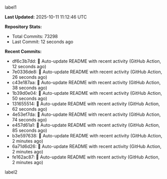 
label1 
<!-- ACTIVITY_START -->
**Last Updated:** 2025-10-11 11:12:46 UTC

**Repository Stats:**
- Total Commits: 73298
- Last Commit: 12 seconds ago

**Recent Commits:**
- df6c3b7dd: 🤖 Auto-update README with recent activity (GitHub Action, 12 seconds ago)
- 7e0336de8: 🤖 Auto-update README with recent activity (GitHub Action, 26 seconds ago)
- c43e187aa: 🤖 Auto-update README with recent activity (GitHub Action, 38 seconds ago)
- 1b39d0e04: 🤖 Auto-update README with recent activity (GitHub Action, 50 seconds ago)
- 131655514: 🤖 Auto-update README with recent activity (GitHub Action, 62 seconds ago)
- 4e53ef7da: 🤖 Auto-update README with recent activity (GitHub Action, 74 seconds ago)
- e457d61a1: 🤖 Auto-update README with recent activity (GitHub Action, 85 seconds ago)
- b3e597638: 🤖 Auto-update README with recent activity (GitHub Action, 2 minutes ago)
- 6a71d6d26: 🤖 Auto-update README with recent activity (GitHub Action, 2 minutes ago)
- fe162ac87: 🤖 Auto-update README with recent activity (GitHub Action, 2 minutes ago)
<!-- ACTIVITY_END -->

label2
